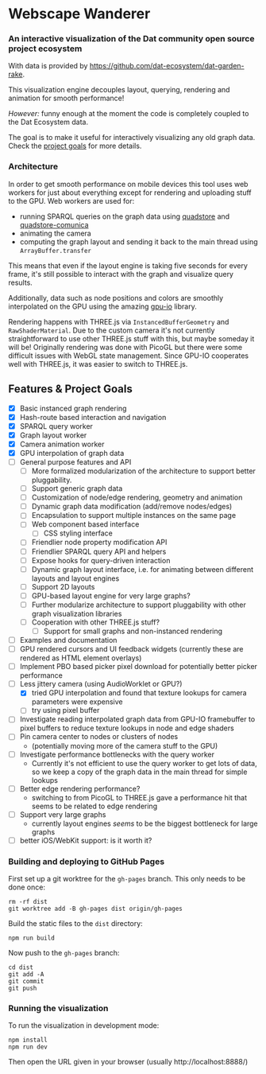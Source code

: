 # Webscape Wanderer

### An interactive visualization of the Dat community open source project ecosystem
With data is provided by https://github.com/dat-ecosystem/dat-garden-rake.

This visualization engine decouples layout, querying, rendering and animation for smooth performance!

_However:_ funny enough at the moment the code is completely coupled to the Dat Ecosystem data.

The goal is to make it useful for interactively visualizing any old graph data.  Check the [project goals](#features--project-goals) for more details.


### Architecture
In order to get smooth performance on mobile devices this tool uses web workers for just about everything except for rendering and uploading stuff to the GPU.  Web workers are used for:
  - running SPARQL queries on the graph data using [quadstore](https://github.com/belayeng/quadstore) and [quadstore-comunica](https://github.com/belayeng/quadstore-comunica)
  - animating the camera
  - computing the graph layout and sending it back to the main thread using `ArrayBuffer.transfer`

This means that even if the layout engine is taking five seconds for every frame, it's still possible to interact with the graph and visualize query results.

Additionally, data such as node positions and colors are smoothly interpolated on the GPU using the amazing [gpu-io](https://github.com/amandaghassaei/gpu-io) library.

Rendering happens with THREE.js via `InstancedBufferGeometry` and `RawShaderMaterial`.  Due to the custom camera it's not currently straightforward to use other THREE.js stuff with this, but maybe someday it will be!  Originally rendering was done with PicoGL but there were some difficult issues with WebGL state management.  Since GPU-IO cooperates well with THREE.js, it was easier to switch to THREE.js.

## Features & Project Goals
- [x] Basic instanced graph rendering
- [x] Hash-route based interaction and navigation
- [x] SPARQL query worker
- [x] Graph layout worker
- [x] Camera animation worker
- [x] GPU interpolation of graph data
- [ ] General purpose features and API
  - [ ] More formalized modularization of the architecture to support better pluggability.
  - [ ] Support generic graph data
  - [ ] Customization of node/edge rendering, geometry and animation
  - [ ] Dynamic graph data modification (add/remove nodes/edges)
  - [ ] Encapsulation to support multiple instances on the same page
  - [ ] Web component based interface
    - [ ] CSS styling interface
  - [ ] Friendlier node property modification API
  - [ ] Friendlier SPARQL query API and helpers
  - [ ] Expose hooks for query-driven interaction
  - [ ] Dynamic graph layout interface, i.e. for animating between different layouts and layout engines
  - [ ] Support 2D layouts
  - [ ] GPU-based layout engine for very large graphs?
  - [ ] Further modularize architecture to support pluggability with other graph visualization libraries
  - [ ] Cooperation with other THREE.js stuff?
    - [ ] Support for small graphs and non-instanced rendering
- [ ] Examples and documentation
- [ ] GPU rendered cursors and UI feedback widgets (currently these are rendered as HTML element overlays)
- [ ] Implement PBO based picker pixel download for potentially better picker performance
- [ ] Less jittery camera (using AudioWorklet or GPU?)
  - [x] tried GPU interpolation and found that texture lookups for camera parameters were expensive
  - [ ] try using pixel buffer
- [ ] Investigate reading interpolated graph data from GPU-IO framebuffer to pixel buffers to reduce texture lookups in node and edge shaders
- [ ] Pin camera center to nodes or clusters of nodes
  - (potentially moving more of the camera stuff to the GPU)
- [ ] Investigate performance bottlenecks with the query worker
  - Currently it's not efficient to use the query worker to get lots of data, so we keep a copy of the graph data in the main thread for simple lookups
- [ ] Better edge rendering performance?
  - switching to from PicoGL to THREE.js gave a performance hit that seems to be related to edge rendering
- [ ] Support very large graphs
  - currently layout engines _seems_ to be the biggest bottleneck for large graphs
- [ ] better iOS/WebKit support: is it worth it?

### Building and deploying to GitHub Pages
First set up a git worktree for the `gh-pages` branch.  This only needs to be done once:
```
rm -rf dist
git worktree add -B gh-pages dist origin/gh-pages
```
Build the static files to the `dist` directory:
```
npm run build
```
Now push to the `gh-pages` branch:
```
cd dist
git add -A
git commit
git push
```

### Running the visualization
To run the visualization in development mode:
```
npm install
npm run dev
```
Then open the URL given in your browser (usually http://localhost:8888/)
